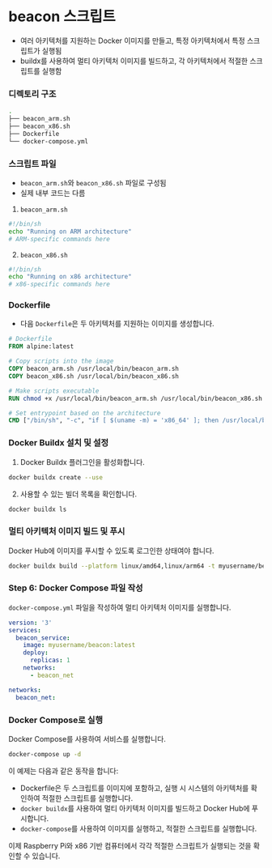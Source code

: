# beacon 스크립트

- 여러 아키텍처를 지원하는 Docker 이미지를 만들고, 특정 아키텍처에서 특정 스크립트가 실행됨
- buildx를 사용하여 멀티 아키텍처 이미지를 빌드하고, 각 아키텍처에서 적절한 스크립트를 실행함

### 디렉토리 구조
```bash
.
├── beacon_arm.sh
├── beacon_x86.sh
├── Dockerfile
└── docker-compose.yml
```

### 스크립트 파일

- `beacon_arm.sh`와 `beacon_x86.sh` 파일로 구성됨
- 실제 내부 코드는 다름

1. `beacon_arm.sh`

```sh
#!/bin/sh
echo "Running on ARM architecture"
# ARM-specific commands here
```

2. `beacon_x86.sh`

```sh
#!/bin/sh
echo "Running on x86 architecture"
# x86-specific commands here
```

### Dockerfile

- 다음 `Dockerfile`은 두 아키텍처를 지원하는 이미지를 생성합니다.

```dockerfile
# Dockerfile
FROM alpine:latest

# Copy scripts into the image
COPY beacon_arm.sh /usr/local/bin/beacon_arm.sh
COPY beacon_x86.sh /usr/local/bin/beacon_x86.sh

# Make scripts executable
RUN chmod +x /usr/local/bin/beacon_arm.sh /usr/local/bin/beacon_x86.sh

# Set entrypoint based on the architecture
CMD ["/bin/sh", "-c", "if [ $(uname -m) = 'x86_64' ]; then /usr/local/bin/beacon_x86.sh; else /usr/local/bin/beacon_arm.sh; fi"]
```

### Docker Buildx 설치 및 설정

1. Docker Buildx 플러그인을 활성화합니다.

```sh
docker buildx create --use
```

2. 사용할 수 있는 빌더 목록을 확인합니다.

```sh
docker buildx ls
```

### 멀티 아키텍처 이미지 빌드 및 푸시

Docker Hub에 이미지를 푸시할 수 있도록 로그인한 상태여야 합니다.

```sh
docker buildx build --platform linux/amd64,linux/arm64 -t myusername/beacon:latest --push .
```

### Step 6: Docker Compose 파일 작성

`docker-compose.yml` 파일을 작성하여 멀티 아키텍처 이미지를 실행합니다.

```yaml
version: '3'
services:
  beacon_service:
    image: myusername/beacon:latest
    deploy:
      replicas: 1
    networks:
      - beacon_net

networks:
  beacon_net:
```

### Docker Compose로 실행

Docker Compose를 사용하여 서비스를 실행합니다.

```sh
docker-compose up -d
```

이 예제는 다음과 같은 동작을 합니다:
- Dockerfile은 두 스크립트를 이미지에 포함하고, 실행 시 시스템의 아키텍처를 확인하여 적절한 스크립트를 실행합니다.
- `docker buildx`를 사용하여 멀티 아키텍처 이미지를 빌드하고 Docker Hub에 푸시합니다.
- `docker-compose`를 사용하여 이미지를 실행하고, 적절한 스크립트를 실행합니다.

이제 Raspberry Pi와 x86 기반 컴퓨터에서 각각 적절한 스크립트가 실행되는 것을 확인할 수 있습니다.

